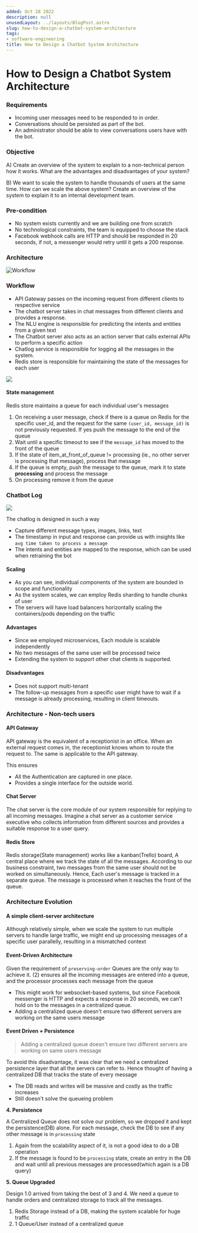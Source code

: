 ```yaml
---
added: Oct 28 2022
description: null
unusedLayout: ../layouts/BlogPost.astro
slug: how-to-design-a-chatbot-system-architecture
tags:
- software-engineering
title: How to Design a Chatbot System Architecture
---
```


# How to Design a Chatbot System Architecture

### Requirements

- Incoming user messages need to be responded to in order.
- Conversations should be persisted as part of the bot.
- An administrator should be able to view conversations users have with the bot.

### Objective

A) Create an overview of the system to explain to a non-technical person how it works. What are the advantages and disadvantages of your system?

B) We want to scale the system to handle thousands of users at the same time. How can we scale the above system? Create an overview of the system to explain it to an internal development team.

### Pre-condition

- No system exists currently and we are building one from scratch
- No technological constraints, the team is equipped to choose the stack
- Facebook webhook calls are HTTP and should be responded in 20 seconds, if not, a messenger would retry until it gets a 200 response.

### Architecture

![Workflow](https://i.imgur.com/6cvbRET.png)

### Workflow

- API Gateway passes on the incoming request from different clients to respective service
- The chatbot server takes in chat messages from different clients and provides a response.
- The NLU engine is responsible for predicting the intents and entities from a given text
- The Chatbot server also acts as an action server that calls external APIs to perform a specific action
- Chatlog service is responsible for logging all the messages in the system.
- Redis store is responsible for maintaining the state of the messages for each user

![](https://i.imgur.com/qO4lKql.png)

#### State management

Redis store maintains a queue for each individual user's messages

1. On receiving a user message, check if there is a queue on Redis for the specific user_id, and the request for the same `(user_id, message_id)` is not previously requested. If yes push the message to the end of the queue
2. Wait until a specific timeout to see if the `message_id` has moved to the front of the queue
3. If the state of item_at_front_of_queue != processing (ie., no other server is processing that message), process that message
4. If the queue is empty, push the message to the queue, mark it to state **processing** and process the message
5. On processing remove it from the queue

### Chatbot Log

![](https://i.imgur.com/EYOu3e9.png)

The chatlog is designed in such a way

- Capture different message types, images, links, text
- The timestamp in input and response can provide us with insights like `avg time taken to process a message`
- The intents and entities are mapped to the response, which can be used when retraining the bot

#### Scaling

- As you can see, individual components of the system are bounded in scope and functionality
- As the system scales, we can employ Redis sharding to handle chunks of user
- The servers will have load balancers horizontally scaling the containers/pods depending on the traffic

#### Advantages

- Since we employed microservices, Each module is scalable independently
- No two messages of the same user will be processed twice
- Extending the system to support other chat clients is supported.

#### Disadvantages

- Does not support multi-tenant
- The follow-up messages from a specific user might have to wait if a message is already processing, resulting in client timeouts.

### Architecture - Non-tech users

#### API Gateway

API gateway is the equivalent of a receptionist in an office. When an external request comes in, the receptionist knows whom to route the request to. The same is applicable to the API gateway.

This ensures

- All the Authentication are captured in one place.
- Provides a single interface for the outside world.

#### Chat Server

The chat server is the core module of our system responsible for replying to all incoming messages. Imagine a chat server as a customer service executive who collects information from different sources and provides a suitable response to a user query.

#### Redis Store

Redis storage(State management) works like a kanban(Trello) board, A central place where we track the state of all the messages. According to our business constraint, two messages from the same user should not be worked on simultaneously. Hence, Each user's message is tracked in a separate queue. The message is processed when it reaches the front of the queue.

### Architecture Evolution

#### **A simple client-server architecture**

Although relatively simple, when we scale the system to run multiple servers to handle large traffic, we might end up processing messages of a specific user parallelly, resulting in a mismatched context

#### **Event-Driven Architecture**

Given the requirement of `preserving-order` Queues are the only way to achieve it. (2) ensures all the incoming messages are entered into a queue, and the processor processes each message from the queue

- This might work for websocket-based systems, but since Facebook messenger is HTTP and expects a response in 20 seconds, we can't hold on to the messages in a centralized queue.
- Adding a centralized queue doesn't ensure two different servers are working on the same users message

#### **Event Driven + Persistence**

> Adding a centralized queue doesn't ensure two different servers are working on same users message

To avoid this disadvantage, it was clear that we need a centralized persistence layer that all the servers can refer to. Hence thought of having a centralized DB that tracks the state of every message

- The DB reads and writes will be massive and costly as the traffic increases
- Still doesn't solve the queueing problem

**4. Persistence**

A Centralized Queue does not solve our problem, so we dropped it and kept the persistence(DB) alone. For each message, check the DB to see if any other message is in `processing` state

1. Again from the scalability aspect of it, is not a good idea to do a DB operation
2. If the message is found to be `processing` state, create an entry in the DB and wait until all previous messages are processed(which again is a DB query)

**5. Queue Upgraded**

Design 1.0 arrived from taking the best of 3 and 4. We need a queue to handle orders and centralized storage to track all the messages.

1. Redis Storage instead of a DB, making the system scalable for huge traffic
2. 1 Queue/User instead of a centralized queue
